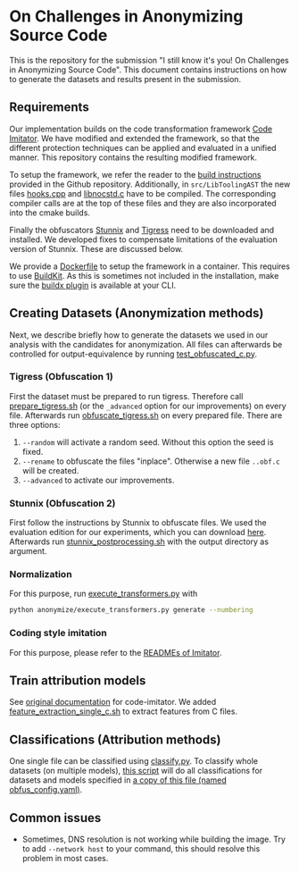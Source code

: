 # On Challenges in Anonymizing Source Code

This is the repository for the submission "I still know it's you! On
Challenges in Anonymizing Source Code". This document contains
instructions on how to generate the datasets and results present in
the submission.

## Requirements

Our implementation builds on the code transformation framework
[Code Imitator](https://github.com/EQuiw/code-imitator). We have
modified and extended the framework, so that the different protection
techniques can be applied and evaluated in a unified manner. This
repository contains the resulting modified framework.

To setup the framework, we refer the reader to the
[build instructions](src/README.md) provided in the Github
repository. Additionally, in `src/LibToolingAST` the new files
[hooks.cpp](src/LibToolingAST/hooks.cpp) and
[libnocstd.c](src/LibToolingAST/libnocstd.c) have to be compiled. The
corresponding compiler calls are at the top of these files and they are also
incorporated into the cmake builds.

Finally the obfuscators [Stunnix](http://stunnix.com/prod/cxxo/) and
[Tigress](https://tigress.wtf/download.html) need to be downloaded and
installed. We developed fixes to compensate limitations of the
evaluation version of Stunnix. These are discussed below.

We provide a [Dockerfile](docker/Dockerfile) to setup the framework in a container.
This requires to use [BuildKit](https://docs.docker.com/build/buildkit/). As this
is sometimes not included in the installation, make sure the 
[buildx plugin](https://github.com/docker/buildx) is available at your CLI.

## Creating Datasets (Anonymization methods)

Next, we describe briefly how to generate the datasets we used in our
analysis with the candidates for anonymization. All files can afterwards be controlled for
output-equivalence by running [test_obfuscated_c.py](data/test_obfuscated_c.py).


### Tigress (Obfuscation 1)

First the dataset must be prepared to run tigress. Therefore call
[prepare_tigress.sh](data/tigress_tools/prepare_tigress.sh) (or the
`_advanced` option for our improvements) on every file.  Afterwards
run [obfuscate_tigress.sh](data/tigress_tools/obfuscate_tigress.sh) on
every prepared file. There are three options:

1. `--random` will activate a random seed. Without this option the
   seed is fixed.
2. `--rename` to obfuscate the files "inplace". Otherwise a new file
   `..obf.c` will be created.
3. `--advanced` to activate our improvements.

### Stunnix (Obfuscation 2)

First follow the instructions by Stunnix to obfuscate files. We used the evaluation
edition for our experiments, which you can download [here](http://stunnix.com/prod/cxxo/).
Afterwards run
[stunnix_postprocessing.sh](data/stunnix_tools/stunnix_postprocessing.sh) with the
output directory as argument.

### Normalization

For this purpose, run
[execute_transformers.py](src/PyProject/anonymize/execute_transformers.py)
with 
```bash
python anonymize/execute_transformers.py generate --numbering
```

### Coding style imitation

For this purpose, please refer to the
[READMEs of Imitator](https://github.com/EQuiw/code-imitator/blob/master/src/PyProject/README_EVASION.md).

## Train attribution models

See [original documentation](https://github.com/EQuiw/code-imitator/blob/master/src/PyProject/README_ATTRIBUTION.md) 
for code-imitator. We added
[feature_extraction_single_c.sh](data/extractfeatures_single_c.sh) to
extract features from C files.

## Classifications (Attribution methods)

One single file can be classified using
[classify.py](src/PyProject/anonymize/utils/classify.py).  To classify
whole datasets (on multiple models),
[this script](src/PyProject/anonymize/obfuscator_classify_dump.py)
will do all classifications for datasets and models specified in
[a copy of this file (named obfus_config.yaml)](src/PyProject/anonymize/obfus_config_example.yaml).

## Common issues

- Sometimes, DNS resolution is not working while building the image. Try to add
  `--network host` to your command, this should resolve this problem in most cases.